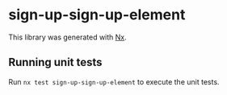 # sign-up-sign-up-element

This library was generated with [Nx](https://nx.dev).

## Running unit tests

Run `nx test sign-up-sign-up-element` to execute the unit tests.
